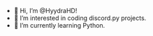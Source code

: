 - 👋 Hi, I’m @HyydraHD!
- 👀 I’m interested in coding discord.py projects.
- 🌱 I’m currently learning Python.

<!---
HyydraHD/HyydraHD is a ✨ special ✨ repository because its `README.md` (this file) appears on your GitHub profile.
You can click the Preview link to take a look at your changes.
--->
